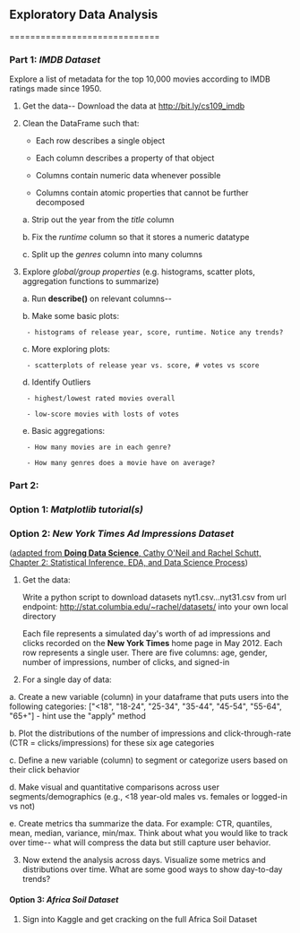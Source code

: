 ## Exploratory Data Analysis
=============================

### Part 1: *IMDB Dataset*

Explore a list of metadata for the top 10,000 movies according to IMDB ratings made since 1950. 

1. Get the data-- Download the data at http://bit.ly/cs109_imdb

2. Clean the DataFrame such that:

	- Each row describes a single object
	
	- Each column describes a property of that object

	- Columns contain numeric data whenever possible

	- Columns contain atomic properties that cannot be further decomposed

	a. Strip out the year from the *title* column

	b. Fix the *runtime* column so that it stores a numeric datatype

	c. Split up the *genres* column into many columns

3. Explore *global/group properties* (e.g. histograms, scatter plots, aggregation functions to summarize)

	a. Run **describe()** on relevant columns-- 

	b. Make some basic plots:

		- histograms of release year, score, runtime. Notice any trends?

	c. More exploring plots:

		- scatterplots of release year vs. score, # votes vs score

	d. Identify Outliers

		- highest/lowest rated movies overall

		- low-score movies with losts of votes

	e. Basic aggregations:

		- How many movies are in each genre?

		- How many genres does a movie have on average?

### Part 2: 

### Option 1: *Matplotlib tutorial(s)*

### Option 2: *New York Times Ad Impressions Dataset*

([adapted from **Doing Data Science**, Cathy O'Neil and Rachel Schutt, Chapter 2: Statistical Inference, EDA, and Data Science Process](http://shop.oreilly.com/product/0636920028529.do))

1. Get the data:

   Write a python script to download datasets nyt1.csv...nyt31.csv from url endpoint: http://stat.columbia.edu/~rachel/datasets/ into your own local directory

   Each file represents a simulated day's worth of ad impressions and clicks recorded on the **New York Times** home page in May 2012. Each row represents a single user. There are five columns: age, gender, number of impressions, number of clicks, and signed-in

2. For a single day of data:

  a. Create a new variable (column) in your dataframe that puts users into the following categories: ["<18", "18-24", "25-34", "35-44", "45-54", "55-64", "65+"]
    - hint use the "apply" method

  b. Plot the distributions of the number of impressions and click-through-rate (CTR = clicks/impressions) for these six age categories

  c. Define a new variable (column) to segment or categorize users based on their click behavior

  d. Make visual and quantitative comparisons across user segments/demographics (e.g., <18 year-old males vs. females or logged-in vs not)

  e. Create metrics tha summarize the data. For example: CTR, quantiles, mean, median, variance, min/max. Think about what you would like to track over time-- what will compress the data but still capture user behavior.

3. Now extend the analysis across days. Visualize some metrics and distributions over time. What are some good ways to show day-to-day trends?

#### Option 3: *Africa Soil Dataset*

1. Sign into Kaggle and get cracking on the full Africa Soil Dataset 

#### 




